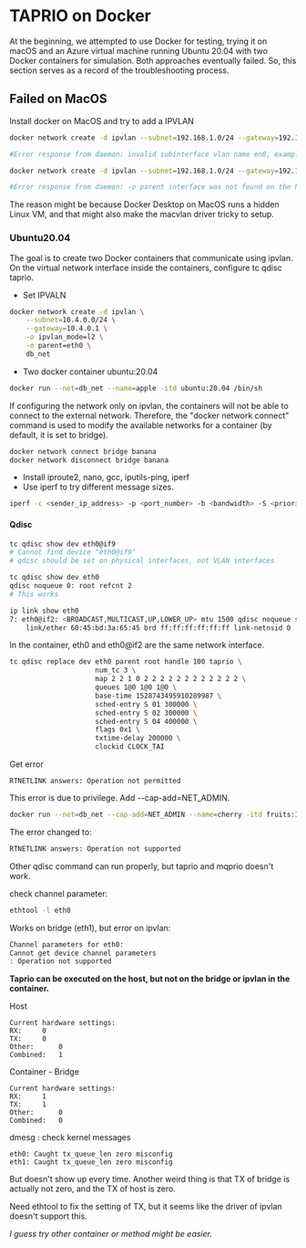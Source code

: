# TAPRIO on Docker

At the beginning, we attempted to use Docker for testing,
trying it on macOS and an Azure virtual machine running Ubuntu 20.04 with two Docker containers for simulation.
Both approaches eventually failed.
So, this section serves as a record of the troubleshooting process.

## Failed on MacOS

Install docker on MacOS and try to add a IPVLAN

```sh
docker network create -d ipvlan --subnet=192.168.1.0/24 --gateway=192.168.1.1 -o parent=en0 dockeripvlan1

#Error response from daemon: invalid subinterface vlan name en0, example formatting is eth0.10
```

```sh
docker network create -d ipvlan --subnet=192.168.1.0/24 --gateway=192.168.1.1 -o parent=en0.100 dockeripvlan1

#Error response from daemon: -o parent interface was not found on the host: en0
```

The reason might be because Docker Desktop on MacOS runs a hidden Linux VM,
and that might also make the macvlan driver tricky to setup.

### Ubuntu20.04

The goal is to create two Docker containers that communicate using ipvlan.
On the virtual network interface inside the containers, configure tc qdisc taprio.

- Set IPVALN

```sh
docker network create -d ipvlan \
    --subnet=10.4.0.0/24 \
    --gateway=10.4.0.1 \
    -o ipvlan_mode=l2 \
    -o parent=eth0 \
    db_net

```

- Two docker container ubuntu:20.04

```sh
docker run --net=db_net --name=apple -itd ubuntu:20.04 /bin/sh
```

If configuring the network only on ipvlan, the containers will not be able to connect to the external network.
Therefore, the "docker network connect" command is used to modify the available networks for a container
(by default, it is set to bridge).

```sh
docker network connect bridge banana
docker network disconnect bridge banana
```

- Install iproute2, nano, gcc, iputils-ping, iperf
- Use iperf to try different message sizes.

```sh
iperf -c <sender_ip_address> -p <port_number> -b <bandwidth> -S <priority>
```

#### Qdisc

```sh
tc qdisc show dev eth0@if9
# Cannot find device "eth0@if9"
# qdisc should be set on physical interfaces, not VLAN interfaces

tc qdisc show dev eth0    
qdisc noqueue 0: root refcnt 2
# This works
```

```sh
ip link show eth0
7: eth0@if2: <BROADCAST,MULTICAST,UP,LOWER_UP> mtu 1500 qdisc noqueue state UNKNOWN mode DEFAULT group default 
    link/ether 60:45:bd:3a:65:45 brd ff:ff:ff:ff:ff:ff link-netnsid 0
```

In the container, eth0 and eth0@if2 are the same network interface.

```sh
tc qdisc replace dev eth0 parent root handle 100 taprio \
                     num_tc 3 \
                     map 2 2 1 0 2 2 2 2 2 2 2 2 2 2 2 2 \
                     queues 1@0 1@0 1@0 \
                     base-time 1528743495910289987 \
                     sched-entry S 01 300000 \
                     sched-entry S 02 300000 \
                     sched-entry S 04 400000 \
                     flags 0x1 \
                     txtime-delay 200000 \
                     clockid CLOCK_TAI
```

Get error 

```
RTNETLINK answers: Operation not permitted
```

This error is due to privilege. Add --cap-add=NET\_ADMIN.

```sh
docker run --net=db_net --cap-add=NET_ADMIN --name=cherry -itd fruits:1.0 /bin/sh
```

The error changed to:

```sh
RTNETLINK answers: Operation not supported
```

Other qdisc command can run properly, but taprio and mqprio doesn't work.

check channel parameter:

```sh
ethtool -l eth0 
```

Works on bridge (eth1), but error on ipvlan:

```sh
Channel parameters for eth0:
Cannot get device channel parameters
: Operation not supported
```

**Taprio can be executed on the host, but not on the bridge or ipvlan in the container.**

Host

```
Current hardware settings:
RX:		0
TX:		0
Other:		0
Combined:	1
```

Container - Bridge

```
Current hardware settings:
RX:		1
TX:		1
Other:		0
Combined:	0
```

dmesg : check kernel messages

```
eth0: Caught tx_queue_len zero misconfig
eth1: Caught tx_queue_len zero misconfig
```

But doesn't show up every time.
Another weird thing is that TX of bridge is actually not zero, and the TX of host is zero.

Need ethtool to fix the setting of TX, but it seems like the driver of ipvlan doesn't support this.

*I guess try other container or method might be easier.*
